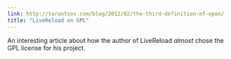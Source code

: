 ```yaml
---
link: http://tarantsov.com/blog/2012/02/the-third-definition-of-open/
title: "LiveReload on GPL"
---
```


An interesting article about how the author of LiveReload *almost* chose the
GPL license for his project.
